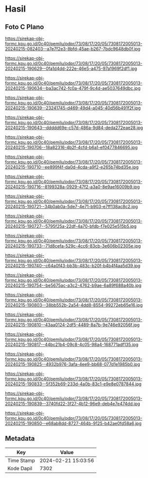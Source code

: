 # Hasil

## Foto C Plano

https://sirekap-obj-formc.kpu.go.id/0c40/pemilu/pdpr/73/08/17/20/05/7308172005013-20240215-082403--a7e7f2e3-8bfd-45ae-b267-7bdc9648db0f.jpg

https://sirekap-obj-formc.kpu.go.id/0c40/pemilu/pdpr/73/08/17/20/05/7308172005013-20240215-190629--0fa1d4dd-222e-46e5-a475-97a1969f2df1.jpg

https://sirekap-obj-formc.kpu.go.id/0c40/pemilu/pdpr/73/08/17/20/05/7308172005013-20240215-190634--ba3ac742-fc0a-479f-9c4d-ae5037649dbc.jpg

https://sirekap-obj-formc.kpu.go.id/0c40/pemilu/pdpr/73/08/17/20/05/7308172005013-20240215-190639--23241745-d469-49d4-a045-40d56b491f2f.jpg

https://sirekap-obj-formc.kpu.go.id/0c40/pemilu/pdpr/73/08/17/20/05/7308172005013-20240215-190643--ddddd69e-c57d-486a-9d84-deda272eae28.jpg

https://sirekap-obj-formc.kpu.go.id/0c40/pemilu/pdpr/73/08/17/20/05/7308172005013-20240215-190706--18a82316-4b2f-4cfd-b6a1-ef0477846695.jpg

https://sirekap-obj-formc.kpu.go.id/0c40/pemilu/pdpr/73/08/17/20/05/7308172005013-20240215-190710--ee899f4f-da0d-4cda-a9f2-e265b74bd35e.jpg

https://sirekap-obj-formc.kpu.go.id/0c40/pemilu/pdpr/73/08/17/20/05/7308172005013-20240215-190716--8199328a-0929-47f2-a3a0-8e9ae16009b9.jpg

https://sirekap-obj-formc.kpu.go.id/0c40/pemilu/pdpr/73/08/17/20/05/7308172005013-20240215-190721--34b0ab0a-5de7-4e71-b903-e7ff138ac8c2.jpg

https://sirekap-obj-formc.kpu.go.id/0c40/pemilu/pdpr/73/08/17/20/05/7308172005013-20240215-190727--5795f25a-22df-4a70-bfdb-f7e025e515b5.jpg

https://sirekap-obj-formc.kpu.go.id/0c40/pemilu/pdpr/73/08/17/20/05/7308172005013-20240215-190733--71d8cefa-529c-4cc6-83cb-3e606b02305e.jpg

https://sirekap-obj-formc.kpu.go.id/0c40/pemilu/pdpr/73/08/17/20/05/7308172005013-20240215-190740--c64a0f43-bb3b-483c-b20f-b4b4f4aa5d39.jpg

https://sirekap-obj-formc.kpu.go.id/0c40/pemilu/pdpr/73/08/17/20/05/7308172005013-20240215-190754--be5675ac-a3c2-4762-b9ae-6a89f688a40b.jpg

https://sirekap-obj-formc.kpu.go.id/0c40/pemilu/pdpr/73/08/17/20/05/7308172005013-20240215-190803--38bb552b-2a54-4dd8-8554-99272eb65e16.jpg

https://sirekap-obj-formc.kpu.go.id/0c40/pemilu/pdpr/73/08/17/20/05/7308172005013-20240215-190810--43aa0124-2df5-4489-8a7b-9e746e92056f.jpg

https://sirekap-obj-formc.kpu.go.id/0c40/pemilu/pdpr/73/08/17/20/05/7308172005013-20240215-190817--44bc21b4-09c8-4c05-98a4-168771adf135.jpg

https://sirekap-obj-formc.kpu.go.id/0c40/pemilu/pdpr/73/08/17/20/05/7308172005013-20240215-190825--4932b976-3afa-4ee9-bb68-077d1e1985b0.jpg

https://sirekap-obj-formc.kpu.go.id/0c40/pemilu/pdpr/73/08/17/20/05/7308172005013-20240215-190833--5f352b69-233d-4a0b-83c1-e9e8e0787844.jpg

https://sirekap-obj-formc.kpu.go.id/0c40/pemilu/pdpr/73/08/17/20/05/7308172005013-20240215-190839--3740fd22-3f27-4b12-96e9-deb4e7e474dd.jpg

https://sirekap-obj-formc.kpu.go.id/0c40/pemilu/pdpr/73/08/17/20/05/7308172005013-20240215-190850--e68ab8dd-8727-464b-9125-b42ae0fd58a6.jpg


## Metadata

| Key        | Value               |
| ---------- | ------------------- |
| Time Stamp | 2024-02-21 15:03:56 |
| Kode Dapil | 7302                |



